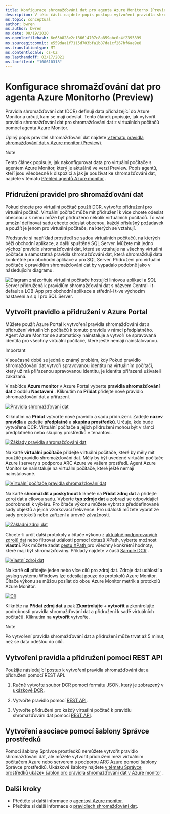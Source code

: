 ```yaml
---
title: Konfigurace shromažďování dat pro agenta Azure Monitorho (Preview)
description: V této části najdete popis postupu vytvoření pravidla shromažďování dat pro shromažďování dat z virtuálních počítačů pomocí agenta Azure Monitor.
ms.topic: conceptual
author: bwren
ms.author: bwren
ms.date: 08/19/2020
ms.openlocfilehash: 6e65b828e2cf86614707c8a859abc0c4f2395899
ms.sourcegitcommit: e559daa1f7115d703bfa1b87da1cf267bf6ae9e8
ms.translationtype: MT
ms.contentlocale: cs-CZ
ms.lasthandoff: 02/17/2021
ms.locfileid: "100610318"
---
```

# <a name="configure-data-collection-for-the-azure-monitor-agent-preview"></a>Konfigurace shromažďování dat pro agenta Azure Monitorho (Preview)

Pravidla shromažďování dat (DCR) definují data přicházející do Azure Monitor a určují, kam se mají odeslat. Tento článek popisuje, jak vytvořit pravidlo shromažďování dat pro shromažďování dat z virtuálních počítačů pomocí agenta Azure Monitor.

Úplný popis pravidel shromažďování dat najdete [v tématu pravidla shromažďování dat v Azure monitor (Preview)](data-collection-rule-overview.md).

> [!NOTE]
> Tento článek popisuje, jak nakonfigurovat data pro virtuální počítače s agentem Azure Monitor, který je aktuálně ve verzi Preview. Popis agentů, kteří jsou všeobecně k dispozici a jak je používat ke shromažďování dat, najdete v tématu [Přehled agentů Azure monitor](agents-overview.md) .

## <a name="data-collection-rule-associations"></a>Přidružení pravidel pro shromažďování dat

Pokud chcete pro virtuální počítač použít DCR, vytvořte přidružení pro virtuální počítač. Virtuální počítač může mít přidružení k více chcete odeslat obecnou a k němu může být přidruženo několik virtuálních počítačů. To vám umožní definovat sadu chcete odeslat obecnou, každý příslušný požadavek a použít je jenom pro virtuální počítače, na kterých se vztahují. 

Představte si například prostředí se sadou virtuálních počítačů, na kterých běží obchodní aplikace, a další spuštěné SQL Server. Můžete mít jedno výchozí pravidlo shromažďování dat, které se vztahuje na všechny virtuální počítače a samostatná pravidla shromažďování dat, která shromažďují data konkrétně pro obchodní aplikace a pro SQL Server. Přidružení pro virtuální počítače k pravidlům shromažďování dat by vypadalo podobně jako v následujícím diagramu.

![Diagram znázorňuje virtuální počítače hostující liniovou aplikaci a SQL Server přidružená k pravidlům shromažďování dat s názvem Central-i t-default a LOB-App pro obchodní aplikace a střední-i t-ve výchozím nastavení a s q l pro SQL Server.](media/data-collection-rule-azure-monitor-agent/associations.png)



## <a name="create-rule-and-association-in-azure-portal"></a>Vytvořit pravidlo a přidružení v Azure Portal

Můžete použít Azure Portal k vytvoření pravidla shromažďování dat a přidružení virtuálních počítačů k tomuto pravidlu v rámci předplatného. Agent Azure Monitor se automaticky nainstaluje a vytvoří se spravovaná identita pro všechny virtuální počítače, které ještě nemají nainstalovanou.

> [!IMPORTANT]
> V současné době se jedná o známý problém, kdy Pokud pravidlo shromažďování dat vytvoří spravovanou identitu na virtuálním počítači, který už má přiřazenou spravovanou identitu, je identita přiřazená uživateli zakázaná.

V nabídce **Azure monitor** v Azure Portal vyberte **pravidla shromažďování dat** z oddílu **Nastavení** . Kliknutím na **Přidat** přidejte nové pravidlo shromažďování dat a přiřazení.

[![Pravidla shromažďování dat](media/data-collection-rule-azure-monitor-agent/data-collection-rules.png)](media/data-collection-rule-azure-monitor-agent/data-collection-rules.png#lightbox)

Kliknutím na **Přidat** vytvořte nové pravidlo a sadu přidružení. Zadejte **název pravidla** a zadejte **předplatné** a **skupinu prostředků**. Určuje, kde bude vytvořena DCR. Virtuální počítače a jejich přidružení mohou být v rámci předplatného nebo skupiny prostředků v tenantovi.

[![Základy pravidla shromažďování dat](media/data-collection-rule-azure-monitor-agent/data-collection-rule-basics.png)](media/data-collection-rule-azure-monitor-agent/data-collection-rule-basics.png#lightbox)

Na kartě **virtuální počítače** přidejte virtuální počítače, které by měly mít použité pravidlo shromažďování dat. Měly by být uvedené virtuální počítače Azure i servery s podporou ARC Azure ve vašem prostředí. Agent Azure Monitor se nainstaluje na virtuální počítače, které ještě nemají nainstalované.

[![Virtuální počítače pravidla shromažďování dat](media/data-collection-rule-azure-monitor-agent/data-collection-rule-virtual-machines.png)](media/data-collection-rule-azure-monitor-agent/data-collection-rule-virtual-machines.png#lightbox)

Na kartě **shromáždit a poskytnout** klikněte na **Přidat zdroj dat** a přidejte zdroj dat a cílovou sadu. Vyberte **typ zdroje dat** a zobrazí se odpovídající podrobnosti k výběru. Pro čítače výkonu můžete vybrat z předdefinované sady objektů a jejich vzorkovací frekvence. Pro události můžete vybrat ze sady protokolů nebo zařízení a úrovně závažnosti. 

[![Základní zdroj dat](media/data-collection-rule-azure-monitor-agent/data-collection-rule-data-source-basic.png)](media/data-collection-rule-azure-monitor-agent/data-collection-rule-data-source-basic.png#lightbox)


Chcete-li určit další protokoly a čítače výkonu z [aktuálně podporovaných zdrojů dat](azure-monitor-agent-overview.md#data-sources-and-destinations) nebo filtrovat události pomocí dotazů XPath, vyberte možnost **vlastní**. Pak můžete zadat [cestu XPath ](https://www.w3schools.com/xml/xpath_syntax.asp) pro všechny konkrétní hodnoty, které mají být shromažďovány. Příklady najdete v části [Sample DCR](data-collection-rule-overview.md#sample-data-collection-rule) .

[![Vlastní zdroj dat](media/data-collection-rule-azure-monitor-agent/data-collection-rule-data-source-custom.png)](media/data-collection-rule-azure-monitor-agent/data-collection-rule-data-source-custom.png#lightbox)

Na kartě **cíl** přidejte jeden nebo více cílů pro zdroj dat. Zdroje dat událostí a syslog systému Windows lze odesílat pouze do protokolů Azure Monitor. Čítače výkonu se můžou posílat do obou Azure Monitor metrik a protokolů Azure Monitor.

[![Cíl](media/data-collection-rule-azure-monitor-agent/data-collection-rule-destination.png)](media/data-collection-rule-azure-monitor-agent/data-collection-rule-destination.png#lightbox)

Klikněte na **Přidat zdroj dat** a pak **Zkontrolujte + vytvořit** a zkontrolujte podrobnosti pravidla shromažďování dat a přidružení k sadě virtuálních počítačů. Kliknutím na **vytvořit** vytvořte.

> [!NOTE]
> Po vytvoření pravidla shromažďování dat a přidružení může trvat až 5 minut, než se data odešlou do cílů.


## <a name="create-rule-and-association-using-rest-api"></a>Vytvoření pravidla a přidružení pomocí REST API

Použijte následující postup k vytvoření pravidla shromažďování dat a přidružení pomocí REST API.

1. Ručně vytvořte soubor DCR pomocí formátu JSON, který je zobrazený v [ukázkové DCR](data-collection-rule-overview.md#sample-data-collection-rule).

2. Vytvořte pravidlo pomocí [REST API](/rest/api/monitor/datacollectionrules/create#examples).

3. Vytvořte přidružení pro každý virtuální počítač k pravidlu shromažďování dat pomocí [REST API](/rest/api/monitor/datacollectionruleassociations/create#examples).


## <a name="create-association-using-resource-manager-template"></a>Vytvoření asociace pomocí šablony Správce prostředků

Pomocí šablony Správce prostředků nemůžete vytvořit pravidlo shromažďování dat, ale můžete vytvořit přidružení mezi virtuálním počítačem Azure nebo serverem s podporou ARC Azure pomocí šablony Správce prostředků. Ukázkové šablony najdete [v tématu Správce prostředků ukázek šablon pro pravidla shromažďování dat v Azure monitor](../samples/resource-manager-data-collection-rules.md) .

## <a name="next-steps"></a>Další kroky

- Přečtěte si další informace o [agentovi Azure monitor](azure-monitor-agent-overview.md).
- Přečtěte si další informace o [pravidlech shromažďování dat](data-collection-rule-overview.md).
